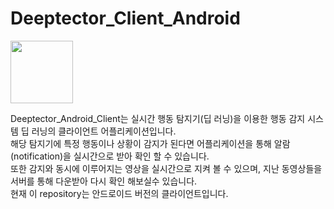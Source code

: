 <div>

# Deeptector_Client_Android

<img width="100" src="https://user-images.githubusercontent.com/30898520/46004540-22006200-c0ee-11e8-82fe-8022210de98e.jpg">

</div>

Deeptector_Android_Client는 실시간 행동 탐지기(딥 러닝)을 이용한 행동 감지 시스템 딥 러닝의 클라이언트 어플리케이션입니다.  
해당 탐지기에 특정 행동이나 상황이 감지가 된다면 어플리케이션을 통해 알람(notification)을 실시간으로 받아 확인 할 수 있습니다.   
또한 감지와 동시에 이루어지는 영상을 실시간으로 지켜 볼 수 있으며, 지난 동영상들을 서버를 통해 다운받아 다시 확인 해보실수 있습니다.   
현재 이 repository는 안드로이드 버전의 클라이언트입니다.
